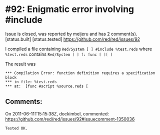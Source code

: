 
#92: Enigmatic error involving #include
================================================================================
Issue is closed, was reported by meijeru and has 2 comment(s).
[status.built] [status.tested]
<https://github.com/red/red/issues/92>

I compiled a file containing `Red/System [ ] #include %test.reds`
where `%test.reds` contains `Red/System [ ] f: func [ ][ ]`

The result was

```
*** Compilation Error: function definition requires a specification block
*** in file: %test.reds
*** at:  [func #script %source.reds [
```



Comments:
--------------------------------------------------------------------------------

On 2011-06-11T15:15:38Z, dockimbel, commented:
<https://github.com/red/red/issues/92#issuecomment-1350036>

    Tested OK.

